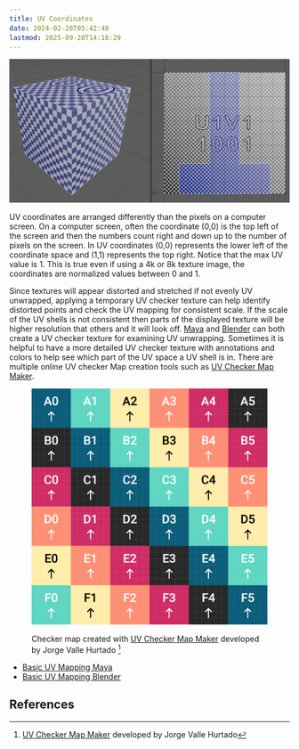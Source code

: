 ```yaml
---
title: UV Coordinates
date: 2024-02-28T05:42:48
lastmod: 2025-09-20T14:18:29
---
```


[![UV Cube in Maya with Checker Texture](./attachments/2024-02-28-uv-cube-checker-maya.jpg)](./attachments/2024-02-28-uv-cube-checker-maya.jpg)

UV coordinates are arranged differently than the pixels on a computer screen. On a computer screen, often the coordinate (0,0) is the top left of the screen and then the numbers count right and down up to the number of pixels on the screen. In UV coordinates (0,0) represents the lower left of the coordinate space and (1,1) represents the top right. Notice that the max UV value is 1. This is true even if using a 4k or 8k texture image, the coordinates are normalized values between 0 and 1.

Since textures will appear distorted and stretched if not evenly UV unwrapped, applying a temporary UV checker texture can help identify distorted points and check the UV mapping for consistent scale. If the scale of the UV shells is not consistent then parts of the displayed texture will be higher resolution that others and it will look off. [Maya](./maya/maya.md) and [Blender](./blender/blender.md) can both create a UV checker texture for examining UV unwrapping. Sometimes it is helpful to have a more detailed UV checker texture with annotations and colors to help see which part of the UV space a UV shell is in. There are multiple online UV checker Map creation tools such as [UV Checker Map Maker](https://uvchecker.vinzi.xyz/).

<figure>

[![UV Checker Map Texture](./attachments/2024-02-28-uv-checker-texture-example.png)](./attachments/2024-02-28-uv-checker-texture-example.png)

<figcaption>

Checker map created with [UV Checker Map Maker](https://uvchecker.vinzi.xyz/) developed by Jorge Valle Hurtado [^checker]

</figcaption>
</figure>

- [Basic UV Mapping Maya](./maya/uv-mapping-maya.md)
- [Basic UV Mapping Blender](./blender/uv-mapping-blender.md)

## References

[^checker]: [UV Checker Map Maker](https://uvchecker.vinzi.xyz/) developed by Jorge Valle Hurtado
